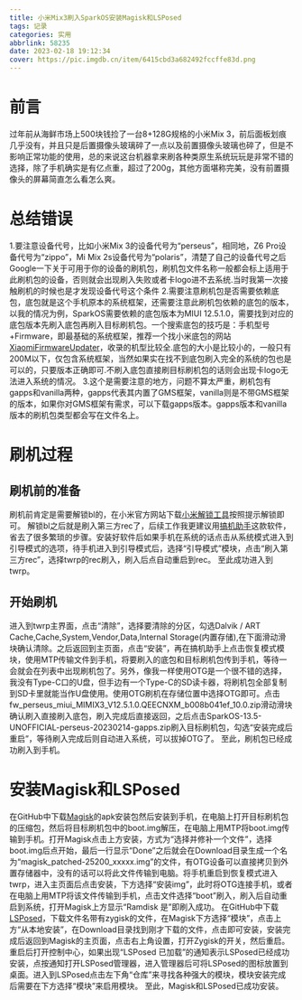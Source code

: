 ```yaml
---
title: 小米Mix3刷入SparkOS安装Magisk和LSPosed
tags: 记录
categories: 实用
abbrlink: 58235
date: 2023-02-18 19:12:34
cover: https://pic.imgdb.cn/item/6415cbd3a682492fccffe83d.png
---
```

# 前言
过年前从海鲜市场上500块钱捡了一台8+128G规格的小米Mix 3，前后面板划痕几乎没有，并且只是后置摄像头玻璃碎了一点以及前置摄像头玻璃也碎了，但是不影响正常功能的使用，总的来说这台机器拿来刷各种类原生系统玩玩是非常不错的选择，除了手机确实是有亿点重，超过了200g，其他方面堪称完美，没有前置摄像头的屏幕简直怎么看怎么爽。

# 总结错误
1.要注意设备代号，比如小米Mix 3的设备代号为“perseus”，相同地，Z6 Pro设备代号为“zippo”，Mi Mix 2s设备代号为“polaris”，清楚了自己的设备代号之后Google一下关于可用于你的设备的刷机包，刷机包文件名称一般都会标上适用于此刷机包的设备，否则就会出现刷入失败或者卡logo进不去系统.当时我第一次接触刷机的时候也是才发现设备代号这个条件
2.需要注意刷机包是否需要依赖底包，底包就是这个手机原本的系统框架，还需要注意此刷机包依赖的底包的版本，以我的情况为例，SparkOS需要依赖的底包版本为MIUI 12.5.1.0，需要找到对应的底包版本先刷入底包再刷入目标刷机包。一个搜索底包的技巧是：手机型号+Firmware，即最基础的系统框架，推荐一个找小米底包的网站[XiaomiFirmwareUpdater](https://xiaomifirmwareupdater.com)，收录的机型比较全.底包的大小是比较小的，一般只有200M以下，仅包含系统框架，当然如果实在找不到底包刷入完全的系统的包也是可以的，只要版本正确即可.不刷入底包直接刷目标刷机包的话则会出现卡logo无法进入系统的情况。
3.这个是需要注意的地方，问题不算太严重，刷机包有gapps和vanilla两种，gapps代表其内置了GMS框架，vanilla则是不带GMS框架的版本，如果你对GMS框架有需求，可以下载gapps版本。gapps版本和vanilla版本的刷机包类型都会写在文件名上。

# 刷机过程
## 刷机前的准备
刷机前肯定是需要解锁bl的，在小米官方网站下载[小米解锁工具](https://www.miui.com/unlock/download.html)按照提示解锁即可。
解锁bl之后就是刷入第三方rec了，后续工作我更建议用[搞机助手](https://lsdy.top/gjzs)这款软件，省去了很多繁琐的步骤。安装好软件后如果手机在系统的话点击从系统模式进入到引导模式的选项，待手机进入到引导模式后，选择“引导模式”模块，点击“刷入第三方rec”，选择twrp的rec刷入，刷入后点自动重启到rec。
至此成功进入到twrp。
## 开始刷机
进入到twrp主界面，点击“清除”，选择要清除的分区，勾选Dalvik / ART Cache,Cache,System,Vendor,Data,Internal Storage(内置存储),在下面滑动滑块确认清除。之后返回到主页面，点击“安装”，再在搞机助手上点击恢复模式模块，使用MTP传输文件到手机，将要刷入的底包和目标刷机包传到手机，等待一会就会在列表中出现刷机包了。另外，像我一样使用OTG是一个很不错的选择，我没有Type-C口的U盘，但手边有一个Type-C的SD读卡器，将刷机包全部复制到SD卡里就能当作U盘使用。使用OTG刷机在存储位置中选择OTG即可。点击fw_perseus_miui_MIMIX3_V12.5.1.0.QEECNXM_b008b041ef_10.0.zip滑动滑块确认刷入直接刷入底包，刷入完成后直接返回，之后点击SparkOS-13.5-UNOFFICIAL-perseus-20230214-gapps.zip刷入目标刷机包，勾选“安装完成后重启”，等待刷入完成后则自动进入系统，可以拔掉OTG了。
至此，刷机包已经成功刷入到手机。

# 安装Magisk和LSPosed
在GitHub中下载[Magisk](https://github.com/topjohnwu/Magisk/releases)的apk安装包然后安装到手机，在电脑上打开目标刷机包的压缩包，然后将目标刷机包中的boot.img解压，在电脑上用MTP将boot.img传输到手机。打开Magisk点击上方安装，方式为“选择并修补一个文件”，选择boot.img后点开始，最后一行显示“Done”之后就会在Download目录生成一个名为“magisk_patched-25200_xxxxx.img”的文件，有OTG设备可以直接拷贝到外置存储器中，没有的话可以将此文件传输到电脑。将手机重启到恢复模式进入twrp，进入主页面后点击安装，下方选择“安装img”，此时将OTG连接手机，或者在电脑上用MTP将该文件传输到手机，点击文件选择“boot”刷入，刷入后自动重启到系统，打开Magisk上方显示“Ramdisk 是”即刷入成功。
在GitHub中下载[LSPosed](https://github.com/LSPosed/LSPosed/releases)，下载文件名带有zygisk的文件，在Magisk下方选择“模块”，点击上方“从本地安装”，在Download目录找到刚才下载的文件，点击即可安装，安装完成后返回到Magisk的主页面，点击右上角设置，打开Zygisk的开关，然后重启。重启后打开控制中心，如果出现“LSPosed 已加载”的通知表示LSPosed已经成功安装，点按通知打开LSPosed管理器，进入管理器后可将LSPosed的图标放置到桌面。进入到LSPosed点击左下角“仓库”来寻找各种强大的模块，模块安装完成后需要在下方选择“模块”来启用模块。
至此，Magisk和LSPosed已成功安装。
